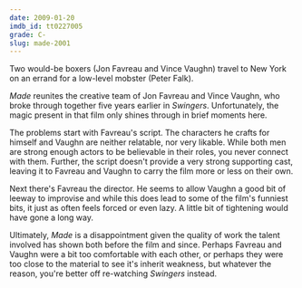 ```yaml
---
date: 2009-01-20
imdb_id: tt0227005
grade: C-
slug: made-2001
---
```


Two would-be boxers (Jon Favreau and Vince Vaughn) travel to New York on an errand for a low-level mobster (Peter Falk).

_Made_ reunites the creative team of Jon Favreau and Vince Vaughn, who broke through together five years earlier in <span data-imdb-id="tt0117802">_Swingers_</span>. Unfortunately, the magic present in that film only shines through in brief moments here.

The problems start with Favreau's script. The characters he crafts for himself and Vaughn are neither relatable, nor very likable. While both men are strong enough actors to be believable in their roles, you never connect with them. Further, the script doesn't provide a very strong supporting cast, leaving it to Favreau and Vaughn to carry the film more or less on their own.

Next there's Favreau the director. He seems to allow Vaughn a good bit of leeway to improvise and while this does lead to some of the film's funniest bits, it just as often feels forced or even lazy. A little bit of tightening would have gone a long way.

Ultimately, _Made_ is a disappointment given the quality of work the talent involved has shown both before the film and since. Perhaps Favreau and Vaughn were a bit too comfortable with each other, or perhaps they were too close to the material to see it's inherit weakness, but whatever the reason, you're better off re-watching _Swingers_ instead.
